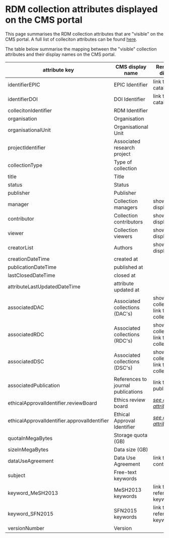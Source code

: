 # RDM collection attributes displayed on the CMS portal

This page summarises the RDM collection attributes that are "visible" on the CMS portal.  A full list of colleciton attributes can be found [here](collection_attributes.md).

The table below summarise the mapping between the "visible" collection attributes and their display names on the CMS portal.

| attribute key        | CMS display name            |  Remark on CMS display value |
| -------------------- | --------------------------- | ---------------------------- |
| identifierEPIC       | EPIC Identifier             |    link to EPIC catalogue    |
| identifierDOI        | DOI Identifier              |    link to DOI catalogue     |
| collecitonIdentifier | RDM Identifier              |                              |
| organisation         | Organisation                |                              |
| organisationalUnit   | Organisational Unit         |                              |
| projectIdentifier    | Associated research project |                              |
| collectionType       | Type of collection          |                              |
| title                | Title                       |                              |
| status               | Status                      |                              |
| publisher            | Publisher                   |                              |
| manager              | Collection managers         |    show user's display name  |
| contributor          | Collection contributors     |    show user's display name  |
| viewer               | Collection viewers          |    show user's display name  |
| creatorList          | Authors                     |    show user's display name  |
| creationDateTime     | created at                  |                              |
| publicationDateTime  | published at                |                              |
| lastClosedDateTime   | closed at                   |                              |
| attributeLastUpdatedDateTime | attribute updated at |                               |
| associatedDAC        | Associated collections (DAC's) |  show collectionIdentifier, link to the collection |
| associatedRDC        | Associated collections (RDC's) |  show collectionIdentifier, link to the collection |
| associatedDSC        | Associated collections (DSC's) |  show collectionIdentifier, link to the collection |
| associatedPublication| References to journal publications |  link to the journal publications |
| ethicalApprovalIdentifier.reviewBoard | Ethics review board | [_see combinatory attributes_](collection_attributes.md#combinatory-attributes) |
| ethicalApprovalIdentifier.approvalIdentifier | Ethical Approval Identifier | [_see combinatory attributes_](collection_attributes.md#combinatory-attributes) |
| quotaInMegaBytes     | Storage quota (GB)          |                               |
| sizeInMegaBytes      | Data size (GB)              |                               |
| dataUseAgreement     | Data Use Agreement          | link to display context of the DUA |
| subject              | Free-text keywords          |                                |
| keyword_MeSH2013     | MeSH2013 keywords           | link to the context referred by the keyword |
| keyword_SFN2015      | SFN2015 keywords            | link to the context referred by the keyword |
| versionNumber        | Version                     |                                |
